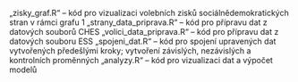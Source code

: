 „zisky_graf.R“ – kód pro vizualizaci volebních zisků sociálnědemokratických stran v rámci grafu 1
„strany_data_priprava.R“ – kód pro přípravu dat z datových souborů CHES
„volici_data_priprava.R“ – kód pro přípravu dat z datových souboru ESS
„spojeni_dat.R“ – kód pro spojení upravených dat vytvořených předešlými kroky; vytvoření závislých, nezávislých a kontrolních proměnných
„analyzy.R“ – kód pro vizualizaci dat a výpočet modelů
